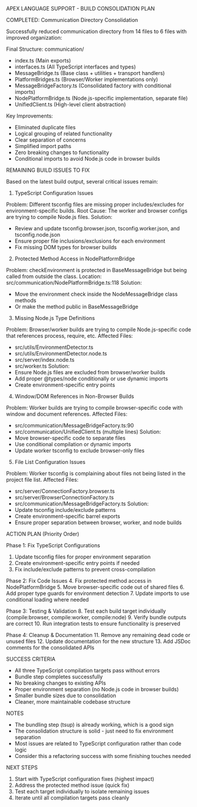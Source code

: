 APEX LANGUAGE SUPPORT - BUILD CONSOLIDATION PLAN

COMPLETED: Communication Directory Consolidation

Successfully reduced communication directory from 14 files to 6 files with improved organization:

Final Structure:
communication/
- index.ts                    (Main exports)
- interfaces.ts              (All TypeScript interfaces and types)
- MessageBridge.ts           (Base class + utilities + transport handlers)
- PlatformBridges.ts         (Browser/Worker implementations only)
- MessageBridgeFactory.ts    (Consolidated factory with conditional imports)
- NodePlatformBridge.ts      (Node.js-specific implementation, separate file)
- UnifiedClient.ts           (High-level client abstraction)

Key Improvements:
- Eliminated duplicate files
- Logical grouping of related functionality
- Clear separation of concerns
- Simplified import paths
- Zero breaking changes to functionality
- Conditional imports to avoid Node.js code in browser builds

REMAINING BUILD ISSUES TO FIX

Based on the latest build output, several critical issues remain:

1. TypeScript Configuration Issues

Problem: Different tsconfig files are missing proper includes/excludes for environment-specific builds.
Root Cause: The worker and browser configs are trying to compile Node.js files.
Solution:
- Review and update tsconfig.browser.json, tsconfig.worker.json, and tsconfig.node.json
- Ensure proper file inclusions/exclusions for each environment
- Fix missing DOM types for browser builds

2. Protected Method Access in NodePlatformBridge

Problem: checkEnvironment is protected in BaseMessageBridge but being called from outside the class.
Location: src/communication/NodePlatformBridge.ts:118
Solution:
- Move the environment check inside the NodeMessageBridge class methods
- Or make the method public in BaseMessageBridge

3. Missing Node.js Type Definitions

Problem: Browser/worker builds are trying to compile Node.js-specific code that references process, require, etc.
Affected Files:
- src/utils/EnvironmentDetector.ts
- src/utils/EnvironmentDetector.node.ts
- src/server/index.node.ts
- src/worker.ts
Solution:
- Ensure Node.js files are excluded from browser/worker builds
- Add proper @types/node conditionally or use dynamic imports
- Create environment-specific entry points

4. Window/DOM References in Non-Browser Builds

Problem: Worker builds are trying to compile browser-specific code with window and document references.
Affected Files:
- src/communication/MessageBridgeFactory.ts:90
- src/communication/UnifiedClient.ts (multiple lines)
Solution:
- Move browser-specific code to separate files
- Use conditional compilation or dynamic imports
- Update worker tsconfig to exclude browser-only files

5. File List Configuration Issues

Problem: Worker tsconfig is complaining about files not being listed in the project file list.
Affected Files:
- src/server/ConnectionFactory.browser.ts
- src/server/BrowserConnectionFactory.ts
- src/communication/MessageBridgeFactory.ts
Solution:
- Update tsconfig include/exclude patterns
- Create environment-specific barrel exports
- Ensure proper separation between browser, worker, and node builds

ACTION PLAN (Priority Order)

Phase 1: Fix TypeScript Configurations
1. Update tsconfig files for proper environment separation
2. Create environment-specific entry points if needed
3. Fix include/exclude patterns to prevent cross-compilation

Phase 2: Fix Code Issues
4. Fix protected method access in NodePlatformBridge
5. Move browser-specific code out of shared files
6. Add proper type guards for environment detection
7. Update imports to use conditional loading where needed

Phase 3: Testing & Validation
8. Test each build target individually (compile:browser, compile:worker, compile:node)
9. Verify bundle outputs are correct
10. Run integration tests to ensure functionality is preserved

Phase 4: Cleanup & Documentation
11. Remove any remaining dead code or unused files
12. Update documentation for the new structure
13. Add JSDoc comments for the consolidated APIs

SUCCESS CRITERIA

- All three TypeScript compilation targets pass without errors
- Bundle step completes successfully
- No breaking changes to existing APIs
- Proper environment separation (no Node.js code in browser builds)
- Smaller bundle sizes due to consolidation
- Cleaner, more maintainable codebase structure

NOTES

- The bundling step (tsup) is already working, which is a good sign
- The consolidation structure is solid - just need to fix environment separation
- Most issues are related to TypeScript configuration rather than code logic
- Consider this a refactoring success with some finishing touches needed

NEXT STEPS

1. Start with TypeScript configuration fixes (highest impact)
2. Address the protected method issue (quick fix)
3. Test each target individually to isolate remaining issues
4. Iterate until all compilation targets pass cleanly